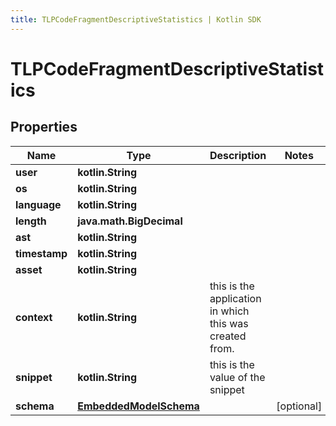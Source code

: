 ```yaml
---
title: TLPCodeFragmentDescriptiveStatistics | Kotlin SDK
---
```




# TLPCodeFragmentDescriptiveStatistics

## Properties
Name | Type | Description | Notes
------------ | ------------- | ------------- | -------------
**user** | **kotlin.String** |  | 
**os** | **kotlin.String** |  | 
**language** | **kotlin.String** |  | 
**length** | **java.math.BigDecimal** |  | 
**ast** | **kotlin.String** |  | 
**timestamp** | **kotlin.String** |  | 
**asset** | **kotlin.String** |  | 
**context** | **kotlin.String** | this is the application in which this was created from. | 
**snippet** | **kotlin.String** | this is the value of the snippet | 
**schema** | [**EmbeddedModelSchema**](EmbeddedModelSchema) |  |  [optional]




